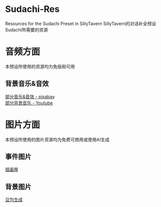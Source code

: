 # Sudachi-Res
Resources for the Sudachi Preset in SillyTavern
SillyTavern的对话补全预设Sudachi所需要的资源

# 音频方面
本预设所使用的资源均为免版税可用
## 背景音乐&音效
[部分音乐&音效 - pixabay](https://pixabay.com)
<br>
[部分背景音乐 - Youtube](https://www.youtube.com/@jbnocopyrightmusic470/videos)
<br>

# 图片方面
本预设所使用的图片资源均为免费可商用或使用AI生成
## 事件图片
[插画屋](https://www.irasutoya.com/)
## 背景图片
[豆包生成](https://www.doubao.com/)

